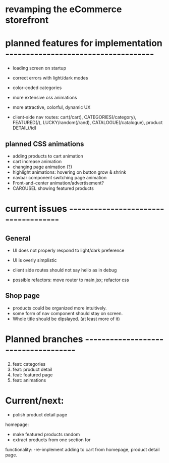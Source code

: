 # revamping the eCommerce storefront

# planned features for implementation ------------------------------------

- loading screen on startup
- correct errors with light/dark modes
- color-coded categories
- more extensive css animations
- more attractive, colorful, dynamic UX

- client-side nav routes: cart(/cart), CATEGORIES(/category), FEATURED(/), LUCKY/random(/rand), CATALOGUE(/catalogue), product DETAIL(/id)

## planned CSS animations

- adding products to cart animation
- cart increase animation
- changing page animation (?)
- highlight animations: hovering on button grow & shrink
- navbar component switching page animation
- Front-and-center animation/advertisement?
- CAROUSEL showing featured products

# current issues ------------------------------------

## General

- UI does not properly respond to light/dark preference
- UI is overly simplistic
- client side routes should not say hello as in debug

- possible refactors: move router to main.jsx; refactor css

## Shop page

- products could be organized more intuitively.
- some form of nav component should stay on screen.
- Whole title should be dipslayed. (at least more of it)

# Planned branches ------------------------------------

2. feat: categories
3. feat: product detail
4. feat: featured page
5. feat: animations

# Current/next:

- polish product detail page

homepage:

- make featured products random
- extract products from one section for

functionality:
-re-implement adding to cart from homepage, product detail page.
